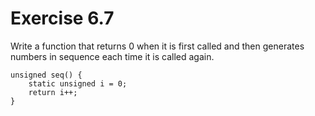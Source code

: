 Exercise 6.7
============

Write a function that returns 0 when it is first called and then generates numbers in sequence each time it is called again.

    unsigned seq() {
        static unsigned i = 0;
        return i++;
    }


